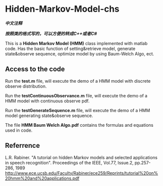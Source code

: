 # Hidden-Markov-Model-chs
***中文注释***

***按照类的格式写的，可以方便的转成C++或者C#***

This is a **Hidden Markov Model (HMM)** class implemented with matlab code. Has the basic function of setting&amp;retrieve model, generate state&amp;observe sequence, optimize model by using Baum-Welch Algo, ect.

## Access to the code
Run the **test.m** file, will execute the demo of a HMM model with discrete observe distribution.

Run the **testContinuousObservance.m** file, will execute the demo of a HMM model with continuous observe pdf.

Run the **testGenerateSequence.m** file, will execute the demo of a HMM model generating state&observe sequence.

The file **HMM Baum Welch Algo.pdf** contains the formulas and equations used in code.

## Referrence
L.R. Rabiner. "A tutorial on hidden Markov models and selected applications in speech recognition". Proceedings of the IEEE, Vol.77, Issue.2, pp.257-286, 1989
http://www.ece.ucsb.edu/Faculty/Rabiner/ece259/Reprints/tutorial%20on%20hmm%20and%20applications.pdf

